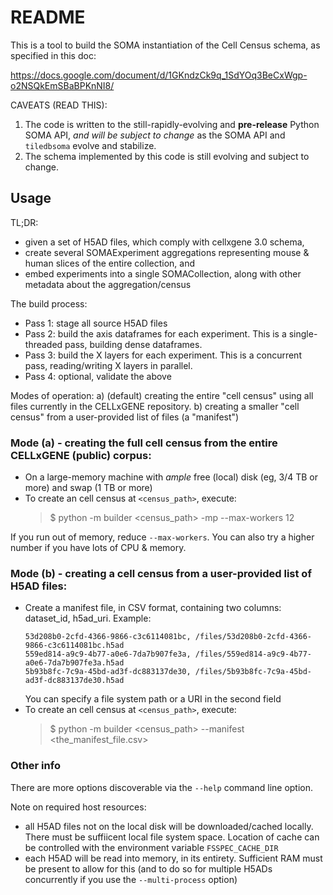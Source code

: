 # README

This is a tool to build the SOMA instantiation of the Cell Census schema, as specified in this doc:

https://docs.google.com/document/d/1GKndzCk9q_1SdYOq3BeCxWgp-o2NSQkEmSBaBPKnNI8/

CAVEATS (READ THIS):

1. The code is written to the still-rapidly-evolving and **pre-release** Python SOMA API, _and will be subject to change_ as the SOMA API and `tiledbsoma` evolve and stabilize.
2. The schema implemented by this code is still evolving and subject to change.

## Usage

TL;DR:

- given a set of H5AD files, which comply with cellxgene 3.0 schema,
- create several SOMAExperiment aggregations representing mouse & human slices of the entire collection, and
- embed experiments into a single SOMACollection, along with other metadata about the aggregation/census

The build process:

- Pass 1: stage all source H5AD files
- Pass 2: build the axis dataframes for each experiment. This is a single-threaded pass, building dense dataframes.
- Pass 3: build the X layers for each experiment. This is a concurrent pass, reading/writing X layers in parallel.
- Pass 4: optional, validate the above

Modes of operation:
a) (default) creating the entire "cell census" using all files currently in the CELLxGENE repository.
b) creating a smaller "cell census" from a user-provided list of files (a "manifest")

### Mode (a) - creating the full cell census from the entire CELLxGENE (public) corpus:

- On a large-memory machine with _ample_ free (local) disk (eg, 3/4 TB or more) and swap (1 TB or more)
- To create an cell census at `<census_path>`, execute:
  > $ python -m builder <census_path> -mp --max-workers 12

If you run out of memory, reduce `--max-workers`. You can also try a higher number if you have lots of CPU & memory.

### Mode (b) - creating a cell census from a user-provided list of H5AD files:

- Create a manifest file, in CSV format, containing two columns: dataset_id, h5ad_uri. Example:
  ```csv
  53d208b0-2cfd-4366-9866-c3c6114081bc, /files/53d208b0-2cfd-4366-9866-c3c6114081bc.h5ad
  559ed814-a9c9-4b77-a0e6-7da7b907fe3a, /files/559ed814-a9c9-4b77-a0e6-7da7b907fe3a.h5ad
  5b93b8fc-7c9a-45bd-ad3f-dc883137de30, /files/5b93b8fc-7c9a-45bd-ad3f-dc883137de30.h5ad
  ```
  You can specify a file system path or a URI in the second field
- To create an cell census at `<census_path>`, execute:
  > $ python -m builder <census_path> --manifest <the_manifest_file.csv>

### Other info

There are more options discoverable via the `--help` command line option.

Note on required host resources:

- all H5AD files not on the local disk will be downloaded/cached locally. There must be
  suffiicent local file system space. Location of cache can be controlled with the
  environment variable `FSSPEC_CACHE_DIR`
- each H5AD will be read into memory, in its entirety. Sufficient RAM must be present to
  allow for this (and to do so for multiple H5ADs concurrently if you use the `--multi-process` option)
